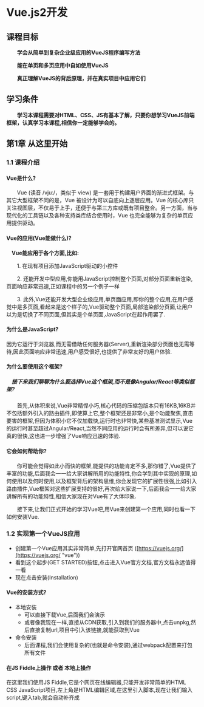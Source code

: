 # Vue.js2开发

## 课程目标

**&emsp;&emsp;学会从简单到复杂企业级应用的VueJS程序编写方法**

**&emsp;&emsp;能在单页和多页应用中自如使用VueJS**

**&emsp;&emsp;真正理解VueJS的背后原理，并在真实项目中应用它们**

## 学习条件

**&emsp;&emsp;学习本课程需要对HTML、CSS、JS有基本了解，只要你想学习VueJS前端框架，认真学习本课程,相信你一定能够学会的。**



## 第1章 从这里开始

### 1.1 课程介绍

#### Vue是什么?

&emsp;&emsp;Vue (读音 /vjuː/，类似于 view) 是一套用于构建用户界面的渐进式框架。与其它大型框架不同的是，Vue 被设计为可以自底向上逐层应用。Vue 的核心库只关注视图层，不仅易于上手，还便于与第三方库或既有项目整合。另一方面，当与现代化的工具链以及各种支持类库结合使用时，Vue 也完全能够为复杂的单页应用提供驱动。

#### Vue的应用(Vue能做什么)?

**&emsp;Vue能应用于各个方面,比如:**

&emsp;&emsp;1. 在现有项目添加JavaScript驱动的小控件

&emsp;&emsp;2. 还能开发中型应用,你能用JavaScript控制整个页面,对部分页面重新渲染,页面响应非常迅速,正如课程中的另一个例子一样

&emsp;&emsp;3. 此外,Vue还能开发大型企业级应用,单页面应用,即你的整个应用,在用户感觉中是多页面,看起来是这个样子的,Vue驱动整个页面,局部渲染部分页面,让用户以为是切换了不同页面,但其实是个单页面,JavaScript在起作用罢了.

#### 为什么是JavaScript?

因为它运行于浏览器,而无需借助任何服务器(Server),重新渲染部分页面也无需等待,因此页面响应非常迅速,用户感受很好,也提供了非常友好的用户体验.


#### 为什么要使用这个框架?

##### &emsp;接下来我们聊聊为什么要选择Vue这个框架,而不是像Angular/React等类似框架?

&emsp;&emsp;首先,从体积来说,Vue非常精悍小巧,核心代码的压缩包版本只有16KB,16KB并不包括额外引入的路由插件,即使算上它,整个框架还是非常小,是个功能聚焦,直击要害的框架,但因为体积小它不仅加载快,运行时也非常快,某些基准测试显示,Vue的运行时甚至超过Angular/React,当然不同应用的运行时会有所差异,但可以说它真的很快,这也进一步增强了Vue响应迅速的体验.


#### 它会如何帮助你?

&emsp;&emsp;你可能会觉得如此小而快的框架,能提供的功能肯定不多,那你错了,Vue提供了丰富的功能,后面我会一一给大家讲解所用的功能特性,你会学到其中实现的原理,如何使用以及何时使用,以及框架背后的架构思维,你会发现它的扩展性很强,比如引入路由插件,Vue框架对这些扩展支持的很好,再次给大家说一下,后面我会一一给大家讲解所有的功能特性,相信大家现在对Vue有了大体印象.

&emsp;&emsp;接下来,让我们正式开始的学习Vue吧,用Vue来创建第一个应用,同时也看一下如何安装Vue.


### 1.2 实现第一个VueJS应用

- 创建第一个Vue应用其实非常简单,先打开官网首页 ([https://vuejs.org/](https://vuejs.org/ "vue"))
- 看到这个起步(GET STARTED)按钮,点击进入Vue官方文档,官方文档永远值得一看
- 现在点击安装(Installation)

#### Vue的安装方式?

- 本地安装
	- 可以直接下载Vue,后面我们会演示
	- 或者像我现在一样,直接从CDN获取,引入到我们的服务器中,点击unpkg,然后直接复制url,项目中引入该链接,就能获取到Vue
- 命令安装
	- 后面课程,我们会使用复杂的(也就是命令安装),通过webpack配置来打包所有文件

#### 在JS Fiddle上操作 或者 本地上操作

在这里我们使用JS Fiddle,它是个网页在线编辑器,只能开发非常简单的HTML CSS JavaScript项目,左上角是HTML编辑区域,在这里引入脚本,现在让我们输入script,键入tab,就会自动补齐成<script>标签,然后在<script>标签里面添加src属性,直接插入刚才复制的链接:

	<script src="https://unpkg.com/vue@2.6.2/dist/vue.js"></script>

可以就保持这样,也可以删除版本信息:

	<script src="https://unpkg.com/vue/dist/vue.js"></script>

如果删除的话,从而自动获取最新版本,这样就成功的引入了vue,现在可以使用vue的所有特性.

#### 创建第一个Vue应用

现在我想添加一个内容为Hello World的段落:

	<script src="https://unpkg.com/vue/dist/vue.js"></script>

	<p>Hello World</p>

这么"打招呼"看起来很无趣,没有任何JavaScript参与.

我们要用Vue来输出Hello World:

HTML:
	
	<script src="https://unpkg.com/vue/dist/vue.js"></script>

	<p></p>

为此,来到左下角的JavaScript编辑区域,有了上面的Vue引入,现在可以使用Vue中的一个核心对象,`Vue对象`,用new关键词和Vue来创建一个实例,这个实例就是个Vue实例,这样创建的Vue实例,其核心在于能让你处处使用Vue特性,创建的Vue实例有个最重要的功能,控制自己的模板即HTML中的代码,这些代码会最终渲染到页面上,要让该实例实现该功能,需传参至构造函数,参数是个对象,其中有个非常重要的属性,`el`属性,这是Vue的保留属性,Vue会识别,`el`属性接受一个字符串,该字符串定义了Vue实例能控制的HTML片段.

JS:

	new Vue({
		el : ""
	})

这里的"控制"是指可以用Vue实例改变HTML内容,等下我们就会看到.

这里我想控制`<p>`标签这部分,用`<div>`标签把它包起来,输入`div#app`,在按`tab`键,会自动补齐成id为app的`<div>`标签,把段落移入`<div>`标签,

HTML:

	<script src="https://unpkg.com/vue/dist/vue.js"></script>

	<div id="app">
		<p></p>
	</div>	

现在可以通过app的id属性选择这个`<div>`元素,`el`的属性值写法类似CSS选择器,输入#app,就选择了样式id为app的元素,如果输入的是 .app,那就选择了样式类为app的第一个元素,现在我们就控制了这个div元素,也就是这个Vue实例的模板

JS:

	new Vue({
		el : "#app"
	});
	

要想有所输出,就需要数据,Vue有个专门的属性,`data`属性,也是个保留属性,它不是字符串,而是个对象,势力中需要的所有数据都存入其中:

JS:

	new Vue({
		el : "#app",
		data : {

		}
	});

比如说,我们需要一个title属性,属性值我们随便写,比如Hello World

JS:

	new Vue({
		el : "#app",
		data : {
			title : "Hello World"
		}
	})

我想在模板中输出这个,之前我直接写死在HTML中,现在这个模板能被Vue控制了,只要在模板中简单添加特殊的Vue语法,双大括号,开始...,结尾...

HTML:

	<script src="https://unpkg.com/vue/dist/vue.js"></script>

	<div id="app">
		<p>{{ title }}</p>
	</div>
	
在内部添加title即可,Vue会自动在data对象中查找,刚说过,data是保留属性,在data对象中找到title属性,然后输出到HTML中,按住Ctrl + Enter运行查看页面结果,就可以看到右边出现Hello World,这是因为Vue控制了这段HTML模板,从而把内容title输出到了页面,

### 1.3 扩展这个VueJS应用

上节课,我们已经创建并开始了第一个Vue应用,现在让我们稍微提高一点,并且在下面的课程中更加深入地学习它

现在,我需要添加一个`<input>`标签,键入input然后单击tab,JSFiddle就会给我自动补全,对于这个`<input>`标签,我想让用户输入一些信息,并且依此更新title,

HTML:

	<script src="https://unpkg.com/vue/dist/vue.js"></script>

	<div id="app">
		<input type="text">

		<p>{{ title }}</p>
	</div>	

这里我可以通过在`<input>`标签里添加一个Vue能够识别的命令来实现它,这个我们称之为 "指令(directive)",在这里我们需要的指令时v-on,

HTML:

	<script src="https://unpkg.com/vue/dist/vue.js"></script>

	<div id="app">
		<input type="text" v-on>

		<p>{{ title }}</p>
	</div>

这是一个Vue能够识别的特殊指令,在这里请大家留意,id为app元素里面的这部分内容是被Vue所控制的.

这个v-on指令是告诉Vue:"请监听某些事件",那么到底是哪一个事件?

这里要传入一个参数,此参数要被传入指令,传参可以用冒号之后接上事件的名称,每当输入内容,就会触发的input事件

HTML:

	<script src="https://unpkg.com/vue/dist/vue.js"></script>

	<div id="app">
		<input type="text" v-on:input="">

		<p>{{ title }}</p>
	</div>	

然后给它赋一个值,在双引号之间加上代码,此代码会在每次事件更新时执行.

我想在这里调用一个方法,调用一个方法非常简单,可以在这直接调用changeTitle,当然这个方法还不存在,所以让我们来创建它.

HTML:

创建方法非常简单,就像data一样,Vue实例同样也有一个保留属性,即methods,别担心,你将学习所有的保留属性名称,和它们是怎么工作的,methods是一个对象,我么可以在这里设置所有在Vue实例和模板中使用的方法,既然上面用了changeTitle,这里就用这个名来当作函数名,当然,这是一个函数,

JS:

	new Vue({
		el : "#app",
		data : {
			title : "Hello World"
		},
		methods : {
			changeTitle : function(){

			}
		}
	})

在这个函数中,我想改变title,这里需要注意一下,我不会写成data.something

JS:

	new Vue({
		el : "#app",
		data : {
			title : "Hello World"
		},
		methods : {
			changeTitle : function(){
				data.title = "learning vue.js"
			}
		}
	})

而是写this.title = 

JS:

	new Vue({
		el : "#app",
		data : {
			title : "Hello World"
		},
		methods : {
			changeTitle : function(){
				this.title = "learning vue.js"
			}
		} 
	})

this指代data对象,这看起来有一点奇怪,其实确实很奇怪,这是Vue在背后变的一些戏法,它自动的把所有data对象的属性,如title,代理到最顶层的Vue对象上,这就是为什么可以利用this来获取它,这个我们会在后面的课程讲到,现在最重要的是,你可以获得存储在data的所有属性,获取存储在methods的所有方法,你可以用this.name来访问它们,this.title能让我们访问这个的title.

现在我想用 用户的输入值来赋值,此外,多亏了原生JavaScript,它为我们自动创建了一个event对象,这与Vue无关,而是和原生JavaScript以及DOM的工作方式有关系,我获取了这个event对象

在本例中,event对象存储了target属性,即`<input>`标签,现在这个被JavaScript自动创建的event对象,被Vue自动的传入这个方法,那么我就可以获取它,命名为event,再一次强调,它是由JavaScript自动创建的,这里我可以 #  #直接写event,我们知道这个默认对象有一个target属性,并且我也知道这个target就是`<input>`标签,所以我们会有一个value属性存储用户输入的值.

JS:

	new Vue({
		el : "#app",
		data : {
			title : "Hello World"
		},
		methods : {
			changeTitle : function(event){
				this.title = event.target.value
			}
		}
	})

那么在这儿其实就完成了,再次Ctrl + Enter,就会看到输入框,如果输入一些东西,我们就看到title更新了.

这就是我们的第一个Vue应用,真的很酷,接下来,你可以根据这节课的内容,尝试在你本机上建立一个一样的例子,下节课我们将跟深入的学习vue


### 1.4 课程结构

### 1.5 课程说明

### 1.6 本地配置VueJS开发环境

## 第2章 通过VueJS来与DOM交互

### 2.1 本章介绍

### 2.2 理解VueJS模板

### 2.3 VueJS的模板语法和实例

### 2.4 访问Vue实例里的数据

### 2.5 属性绑定

### 2.6 理解和使用指令

### 2.7 用v-once禁止二次渲染

### 2.8 如何输出基础的HTML

### 2.9 作业1问题: 输出数据到模板

### 2.10 作业1答案: 输出数据到模板

### 2.11 监听事件

### 2.12 从事件对象里获取事件数据

### 2.13 传递你自己的事件参数

### 2.14 用事件修饰符来修改事件

### 2.15 监听键盘事件

### 2.16 作业2问题: 事件

### 2.17 作业2答案: 事件

### 2.18 在模板中编写JS代码

### 2.19 使用双向绑定

### 2.20 用计算属性来响应改变

### 2.21 计算属性的替代: 观察改变

### 2.22 用缩写来节省事件

### 2.23 作业3问题: 响应式属性

### 2.24 作业3答案: 响应式属性

### 2.25 CSS类动态样式-基础

### 2.26 CSS动态类样式-使用对象

### 2.27 CSS动态类样式-使用命名

### 2.28 动态设置样式(不使用CSS类)

### 2.29 用数组语法设置元素样式

### 2.30 作业4问题: 样式设置

### 2.31 作业4答案: 样式设置

### 2.32 本章总结

## 第3章 使用条件和列表渲染

### 3.1 本章介绍

### 3.2 用v-if来做条件渲染

### 3.3 替代v-if语法

### 3.4 不要用v-show解绑

### 3.5 用v-for来渲染列表

### 3.6 获取当前的下标

### 3.7 替代v-for语法

### 3.9 循环一组对象

### 3.10 循环一组数字列表

### 3.11 用v-for来跟踪对象

### 3.12 作业5问题: 条件和列表

### 3.13 作业5答案: 条件和列表

### 3.14 本章总结

## 第4章 第一个实训项目-怪物猎人

### 4.1 介绍和挑战

### 4.2 搭建工程

### 4.3 创建Vue实例以及给血槽加样式

### 4.4 根据条件来显示玩家操作

### 4.5 实现"开始游戏"方法

### 4.6 实现"攻击"方法

### 4.7 重构事件到! 更好的代码

### 4.8 实现"特殊攻击"方法

### 4.9 实现"疗愈"方法

### 4.10 完成操作按钮

### 4.11 创建操作日志

### 4.12 打印日志 (v-for)

### 4.13 完成日志功能

### 4.14 根据条件来调整日志样式

### 4.15 总结

## 第5章 理解VueJS实例

### 5.1 本章简介

### 5.2 关于vue实例的一些基础

### 5.3 使用多个Vue实例

### 5.4 从外部访问Vue实例

### 5.5 Vue是如何管理数据和方法

### 5.6 深入分析$el和$data

### 5.7 在你的模板中使用$refs

### 5.8 去哪里可以学到更多的Vue API

### 5.9 挂载一个模板

### 5.10 使用组件

### 5.11 一些模板的限制

### 5.12 Vue是怎样更新DOM的

### 5.13 Vue实例的生命周期

### 5.15 Vue实例生命周期实战

### 5.16 本章总结

## 第6章 使用WebPack和Vue命令进入真实的开发

### 6.1 本章介绍

### 6.2 为什么我们要有开发服务器

### 6.3 "开发流程"指的是什么?

### 6.4 使用Vue命令行来创建项目

### 6.5 Vue命令行安装以及创建一个新项目

### 6.6 WebPack模板目录结构概述

### 6.7 理解".vue"后缀的文件

### 6.8 理解vue文件中的对象

### 6.9 如何构建一个真正的可发布应用

### 6.10 本章总结

## 第7章 组件介绍

### 7.1 本章介绍

### 7.2 组件介绍

### 7.3 使用数据方法来向组件中保存数据

### 7.4 将组件注册到局部或全局

### 7.5 在App.vue文件中的根组件

### 7.6 创建一个组件

### 7.7 使用组件

### 7.8 作业6问题: 组件练习

### 7.9 作业6答案: 组件练习

### 7.10 采用更好的目录结构

### 7.11 怎样给组件标签命名 (选择器)

### 7.12 组件样式作用域

### 7.13 本章总结

## 第8章 组件之间的通信

### 8.1 本章介绍

### 8.2 通信存在的问题

### 8.3 使用Props来让父子组件通信

### 8.4 为Props命名

### 8.5 在子组件中使用Props

### 8.6 验证Props

### 8.7 使用自定义事件来让父子组件通信

### 8.8 理解单向数据流

### 8.9 使用回调函数来通信

### 8.10 在同级组件间通信

### 8.11 在一个事件总线中集中实现代码

### 8.12 作业7问题: 组件间通信

### 8.13 作业7答案: 组件间通信

### 8.14 本章总结

## 第9章 高级组件用法

### 9.1 本章介绍

### 9.2 创建本章工程

### 9.3 非最优的传递内容方案

### 9.4 使用插槽来传递内容

### 9.5 插槽内容是如何编译和风格化的

### 9.6 使用多个插槽 (命名插槽)

### 9.7 默认插槽和插槽的默认设置

### 9.8 关于插槽的总结

### 9.9 将多组件转换为动态组件

### 9.10 理解动态组件行为

### 9.11 让动态组件保活

### 9.12 动态组件声明周期钩子

### 9.13 作业8描述: 插槽和动态组件

### 9.14 作业8答案: 插槽和动态组件

### 9.15 本章总结

## 第10章 第二个实训项目-漂亮的句子

### 10.1 本章介绍

### 10.2 创建工程

### 10.3 应用初始化

### 10.4 创建Application组件

### 10.5 使用Props和插槽传递数据

### 10.6 允许用户使用NewQuote组件创建句子

### 10.7 使用自定义事件来添加引用

### 10.8 添加一个消息框

### 10.9 允许删除句子

### 10.10 通过进度条来控制句子

### 10.11 结语和状态管理

## 第11章 用表单处理用户输入

### 11.1 本章介绍

### 11.2 绑定表单input标签

### 11.3 分组数据和预填充输入

### 11.4 使用输入修饰符来修改用户输入

### 11.5 绑定textarea标签和保存换行符

### 11.6 使用复选框并将数据保存在数组中

### 11.7 使用单选按钮

### 11.8 使用select和option标签处理下拉菜单

### 11.9 v-model有什么用和如何创建自定义控件

### 11.10 创建自定义控件 (输入)

### 11.11 提交表单

### 11.12 作业9描述: 表单练习

### 11.13 作业9解答: 表单练习

### 11.14 本章总结

## 第12章 使用和创建指令

### 12.1 本章介绍

### 12.2 理解什么是指令

### 12.3 指令的工作原理-钩子函数

### 12.4 创建一个简单的指令

### 12.5 给自定义指令传值

### 12.6 给自定义指令传参

### 12.7 用修饰符来修改自定义指令

### 12.8 自定义指令总结

### 12.9 本地注册指令

### 12.10 同时使用多个修饰符

### 12.11 给指令传递多个复杂值

### 12.12 作业10指令 : 问题

### 12.13 作业10答案 : 指令

### 12.14 本章总结

## 第13章 使用过滤器和混入来优化程序

### 13.1 本章介绍

### 13.2 创建本地过滤器

### 13.3 全局过滤器以及如何串联多个多虑器

### 13.4 替代过滤器 : 计算属性

### 13.5 理解什么是混入 (Mixins)

### 13.6 创建和使用混入

### 13.7 怎样合并多个混入

### 13.8 创建一种特殊的全局混入

### 13.9 混入和作用域

### 13.10 作业11描述 : 过滤器和混入

### 13.11 作业11答案 : 过滤器和混入

### 13.12 本章总结

## 第14章 使用动画和过渡

### 14.1 本章介绍

### 14.2 理解什么是过渡?

### 14.3 为使用过渡来做代码准备

### 14.4 过渡的配置

### 14.5 为过渡分配css类

### 14.6 使用css过渡属性来创建

### 14.7 使用css动画属性来创建"滑动"过渡

### 14.8 混合过渡和动画两种属性

### 14.9 v-if和v-show动画

### 14.10 配置初始化(加载)动画

### 14.11 使用不同的css类名

### 14.12 使用动态命名和属性

### 14.13 多个元素间的过渡 (理论)

### 14.14 多个元素间的过渡 (实践)

### 14.15 监听过渡事件的钩子

### 14.16 理解什么是JS动画

### 14.17 从动画中去掉css

### 14.18 在JS中创建动画

### 14.19 让动态组件做动画

### 14.20 使用来做列表动画

### 14.21使用的准备

### 14.22 使用来让列表做动画

### 14.23 理解这个应用

### 14.24 创建这个应用

### 14.25 添加动画

### 14.26 本章总结

## 第15章 使用vue-resource来通过HTTP连接到服务器

### 15.1 本章介绍

### 15.2 配置:用vue-resource来访问HTTP

### 15.3 基于Firebase来创建应用和服务端

### 15.4 用POST方法给服务端发送数据

### 15.5 用GET请求来获取和转换数据

### 15.6 全局配置vue-resource

### 15.7 拦截请求

### 15.8 拦截响应

### 15.9 vue-resource里的resource从哪里来

### 15.10 创建自定义的资源

### 15.11 资源vs传统HTTP请求

### 15.12 理解URL模板

### 15.13 本章总结

## 第16章 VueJS应用中的路由概念

### 16.1 本章介绍

### 16.2 配置VueJS路由 (vue-router)

### 16.3 配置和加载路由

### 16.4 理解路由模式 (哈希vs历史)

### 16.5 路由链接导航

### 16.6 我在哪儿 ? 定义活动链接

### 16.7 通过代码导航 (强制导航)

### 16.8 配置路由参数

### 16.9 获取,使用路由参数

### 16.10 响应路由参数改动

### 16.11 配置子路由 (嵌套路由)

### 16.12 潜逃路由导航

### 16.13 更动态的配置路由链接

### 16.14 创建链接的更好方式 - 命名路由

### 16.15 使用查询参数

### 16.16 多路由视图 (命名路由视图)

### 16.16 重定向

### 16.17 配置 "Catch All"路由/通配符

### 16.18 路由动画过渡

### 16.19 传递Hash Fragment

### 16.20 控制卷屏行为

### 16.21 使用守卫来保护路由

### 16.22 使用"beforeEnter"守卫

### 16.23 使用"beforeLeave"守卫

### 16.24 路由懒加载

### 16.25 本章总结

## 第17章 用Vuex来更好的管理状态

### 17.1 本章介绍

### 17.2 为什么要用一个不同的状态管理机制

### 17.3 理解集中的状态

### 17.4 使用集中状态

### 17.5 为什么集中状态自身并不能解决问题

### 17.6 理解Getter

### 17.7 使用Getter

### 17.8 将Getter映射到属性

### 17.9 理解Mutation

### 17.10 使用Mutation

### 17.11 为什么Mutation要使用同步执行模式

### 17.12 Action怎么改进Mutation

### 17.13 使用Action

### 17.14 将Action映射到方法

### 17.15 Vuex总结

### 17.16 双向绑定 (v-model) 和 Vuex

### 17.17 改进的目录结构

### 17.18 模块化状态管理

### 17.19 使用分割的文件

### 17.20 使用名字空间来避免命名冲突问题

### 17.21 本章总结

## 第18章 最终实训项目-股票交易

### 18.1 项目介绍

### 18.2 项目配置和规划

### 18.3 创建第一个组件

### 18.4 配置项目路由

### 18.5 添加头部导航

### 18.6 规划下一步

### 18.7 创建股票组件

### 18.8 添加购买按钮

### 18.9  配置Vuex状态管理

### 18.10 为Vuex添加展示模块

### 18.11 实现展示用的股票

### 18.12 将展示模块连接到Vuex

### 18.13 修复一些Bug

### 18.14 显示资金

### 18.15 添加记名支票

### 18.16 使用过滤器让资金显示更好看

### 18.17 一天的结束 - 随机股票价格

### 18.18 路由过渡动画

### 18.19 保存和获取数据 - 添加下拉菜单

### 18.20 与Firebase一起配置vue-resource

### 18.21 保存数据 (PUT请求)

### 18.22 获取数据 (GET请求)

### 18.23 测试和修复Bug

### 18.24 项目总结

### 18.25 使用Vue开发工具调试Vuex

## 第19章 部署VueJS应用

### 19.1 项目介绍

### 19.2 部署准备

### 19.3 部署应用(使用亚马逊AWS S3)

## 第20章 课程总结

### 课程总结

## 第21章 使用Axios替代vue-resource

### 21.1 概述

### 21.2 本章介绍

### 21.3 工程配置

### 21.4 Axios配置

### 21.5 发送POST请求

### 21.6 发送GET请求

### 21.7 访问和使用响应数据

### 21.8 全局请求配置

### 21.9 使用拦截器

### 21.10 自定义Axios实例

### 21.11 总结

## 第22章 Vue应用中的鉴权

### 22.1 概述

### 22.2 本章介绍

### 22.3 单页应用中鉴权工作原理

### 22.4 工程配置

### 22.5 添加用户注册

### 22.6 添加用户登录

### 22.7 使用Vuex发送鉴权请求

### 22.8 在Vuex中保存鉴权数据

### 22.9 通过Vuex访问其他资源

### 22.10 向后台发送Token

### 22.11 路由保护 (Auth Guard)

### 22.12 基于鉴权状态来更新UI状态

### 22.13 添加用户登出功能

### 22.14 添加自动登出功能

### 22.15 添加自动登录功能

### 22.16 总结

## 第23章 表单输入验证

### 23.1 概述

### 23.2 本章介绍

### 23.3 安装Vuelidate

### 23.4 添加验证器

### 23.5 验证时添加UI反馈

### 23.6 控制错误输入的显示风格

### 23.7 更多的验证器

### 23.8 验证密码

### 23.9 使用必填验证器

### 23.10 验证数组

### 23.11 控制表单提交按钮

### 23.12 创建自定义验证器

### 23.13 异步验证器

### 23.14 本章总结
